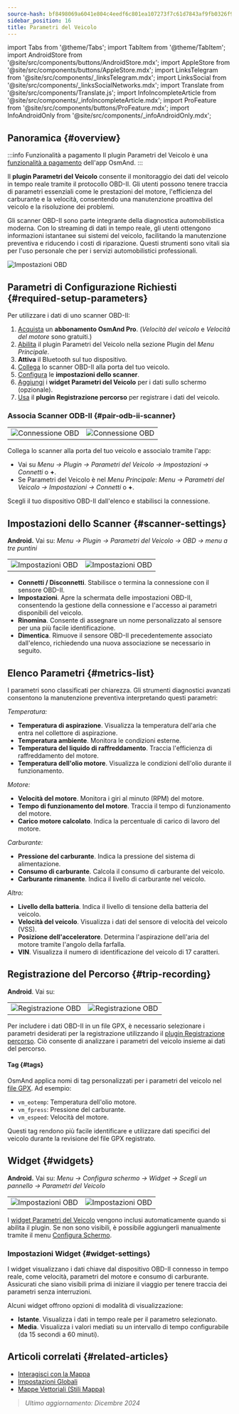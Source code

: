 ```yaml
---
source-hash: bf8498069a6041e804c4eedf6c801ea107273f7c61d7843af9fb0326f93c493d
sidebar_position: 16
title: Parametri del Veicolo
---
```

import Tabs from '@theme/Tabs';
import TabItem from '@theme/TabItem';
import AndroidStore from '@site/src/components/buttons/AndroidStore.mdx';
import AppleStore from '@site/src/components/buttons/AppleStore.mdx';
import LinksTelegram from '@site/src/components/_linksTelegram.mdx';
import LinksSocial from '@site/src/components/_linksSocialNetworks.mdx';
import Translate from '@site/src/components/Translate.js';
import InfoIncompleteArticle from '@site/src/components/_infoIncompleteArticle.mdx';
import ProFeature from '@site/src/components/buttons/ProFeature.mdx';
import InfoAndroidOnly from '@site/src/components/_infoAndroidOnly.mdx';


<InfoIncompleteArticle/>

<InfoAndroidOnly/>

## Panoramica {#overview}

:::info Funzionalità a pagamento
Il plugin Parametri del Veicolo è una [funzionalità a pagamento](../purchases/index.md) dell'app OsmAnd.
:::

Il **plugin Parametri del Veicolo** consente il monitoraggio dei dati del veicolo in tempo reale tramite il protocollo OBD-II. Gli utenti possono tenere traccia di parametri essenziali come le prestazioni del motore, l'efficienza del carburante e la velocità, consentendo una manutenzione proattiva del veicolo e la risoluzione dei problemi.

Gli scanner OBD-II sono parte integrante della diagnostica automobilistica moderna. Con lo streaming di dati in tempo reale, gli utenti ottengono informazioni istantanee sui sistemi del veicolo, facilitando la manutenzione preventiva e riducendo i costi di riparazione. Questi strumenti sono vitali sia per l'uso personale che per i servizi automobilistici professionali.

<Tabs groupId="operating-systems" queryString="current-os">

<TabItem value="android" label="Android">

![Impostazioni OBD](@site/static/img/plugins/obd/obd_overview_2.png)

</TabItem>

</Tabs>


## Parametri di Configurazione Richiesti {#required-setup-parameters}

Per utilizzare i dati di uno scanner OBD-II:

1. [Acquista](../purchases/) un **abbonamento OsmAnd Pro**. (*Velocità del veicolo* e *Velocità del motore* sono gratuiti.)
2. [Abilita](../plugins/index.md#enable--disable) il plugin Parametri del Veicolo nella sezione Plugin del *Menu Principale*.
3. **Attiva** il Bluetooth sul tuo dispositivo.
4. [Collega](#pair-odb-ii-scanner) lo scanner OBD-II alla porta del tuo veicolo.
5. [Configura](#scanner-settings) le **impostazioni dello scanner**.
6. [Aggiungi](#widgets) i **widget Parametri del Veicolo** per i dati sullo schermo (opzionale).
7. [Usa](#trip-recording) il **plugin Registrazione percorso** per registrare i dati del veicolo.


### Associa Scanner ODB-II {#pair-odb-ii-scanner}

| | |
|--|--|
|![Connessione OBD](@site/static/img/plugins/obd/obd_connect.png)|![Connessione OBD](@site/static/img/plugins/obd/obd_connect_2.png)|

Collega lo scanner alla porta del tuo veicolo e associalo tramite l'app:

- Vai su *Menu → Plugin → Parametri del Veicolo → Impostazioni → Connetti* o **+**.
- Se Parametri del Veicolo è nel *Menu Principale*: *Menu → Parametri del Veicolo → Impostazioni → Connetti* o **+**.

Scegli il tuo dispositivo OBD-II dall'elenco e stabilisci la connessione.


## Impostazioni dello Scanner {#scanner-settings}

**Android.** Vai su: *Menu → Plugin → Parametri del Veicolo → OBD → menu a tre puntini*

| | |
|--|--|
|![Impostazioni OBD](@site/static/img/plugins/obd/obd_settings.png)|![Impostazioni OBD](@site/static/img/plugins/obd/obd_settings_1.png)|

- **Connetti / Disconnetti**. Stabilisce o termina la connessione con il sensore OBD-II.
- **Impostazioni**. Apre la schermata delle impostazioni OBD-II, consentendo la gestione della connessione e l'accesso ai parametri disponibili del veicolo.
- **Rinomina**. Consente di assegnare un nome personalizzato al sensore per una più facile identificazione.
- **Dimentica**. Rimuove il sensore OBD-II precedentemente associato dall'elenco, richiedendo una nuova associazione se necessario in seguito.


## Elenco Parametri {#metrics-list}

I parametri sono classificati per chiarezza. Gli strumenti diagnostici avanzati consentono la manutenzione preventiva interpretando questi parametri:

*Temperatura:*

- **Temperatura di aspirazione**. Visualizza la temperatura dell'aria che entra nel collettore di aspirazione.
- **Temperatura ambiente**. Monitora le condizioni esterne.
- **Temperatura del liquido di raffreddamento**. Traccia l'efficienza di raffreddamento del motore.
- **Temperatura dell'olio motore**. Visualizza le condizioni dell'olio durante il funzionamento.

*Motore:*

- **Velocità del motore**. Monitora i giri al minuto (RPM) del motore.
- **Tempo di funzionamento del motore**. Traccia il tempo di funzionamento del motore.
- **Carico motore calcolato**. Indica la percentuale di carico di lavoro del motore.

*Carburante:*

- **Pressione del carburante**. Indica la pressione del sistema di alimentazione.
- **Consumo di carburante**. Calcola il consumo di carburante del veicolo.
- **Carburante rimanente**. Indica il livello di carburante nel veicolo.

*Altro:*

- **Livello della batteria**. Indica il livello di tensione della batteria del veicolo.
- **Velocità del veicolo**. Visualizza i dati del sensore di velocità del veicolo (VSS).
- **Posizione dell'acceleratore**. Determina l'aspirazione dell'aria del motore tramite l'angolo della farfalla.
- **VIN**. Visualizza il numero di identificazione del veicolo di 17 caratteri.


## Registrazione del Percorso {#trip-recording}

**Android**. Vai su: *<Translate android="true" ids="shared_string_menu,plugins_menu_group,record_plugin_name,shared_string_settings,data_settings,record_obd_data"/>*

| | |
|--|--|
|![Registrazione OBD](@site/static/img/plugins/obd/obd_recording.png)| ![Registrazione OBD](@site/static/img/plugins/obd/obd_recording_1.png)|

Per includere i dati OBD-II in un file GPX, è necessario selezionare i parametri desiderati per la registrazione utilizzando il [plugin Registrazione percorso](../plugins/trip-recording.md#recording-settings). Ciò consente di analizzare i parametri del veicolo insieme ai dati del percorso.

#### Tag {#tags}

OsmAnd applica nomi di tag personalizzati per i parametri del veicolo nel [file GPX](../plugins/trip-recording.md#recorded-gpx-file). Ad esempio:

- `vm_eotemp`: Temperatura dell'olio motore.
- `vm_fpress`: Pressione del carburante.
- `vm_espeed`: Velocità del motore.

Questi tag rendono più facile identificare e utilizzare dati specifici del veicolo durante la revisione del file GPX registrato.


## Widget {#widgets}

**Android.** Vai su: *Menu → Configura schermo → Widget → Scegli un pannello → Parametri del Veicolo*

| | |
|--|--|
|![Impostazioni OBD](@site/static/img/plugins/obd/obd_widget_1.png)| ![Impostazioni OBD](@site/static/img/plugins/obd/obd_widget.png)|

I [widget Parametri del Veicolo](../widgets/info-widgets.md#vehicle-metrics-widgets) vengono inclusi automaticamente quando si abilita il plugin. Se non sono visibili, è possibile aggiungerli manualmente tramite il menu [Configura Schermo](../widgets/configure-screen.md).

### Impostazioni Widget {#widget-settings}

I widget visualizzano i dati chiave dal dispositivo OBD-II connesso in tempo reale, come velocità, parametri del motore e consumo di carburante. Assicurati che siano visibili prima di iniziare il viaggio per tenere traccia dei parametri senza interruzioni.

Alcuni widget offrono opzioni di modalità di visualizzazione:

- **Istante**. Visualizza i dati in tempo reale per il parametro selezionato.
- **Media**. Visualizza i valori mediati su un intervallo di tempo configurabile (da 15 secondi a 60 minuti).


## Articoli correlati {#related-articles}

- [Interagisci con la Mappa](../../user/map/interact-with-map.md)
- [Impostazioni Globali](../../user/personal/global-settings.md)
- [Mappe Vettoriali (Stili Mappa)](../../user/map/vector-maps.md)

> *Ultimo aggiornamento: Dicembre 2024*
